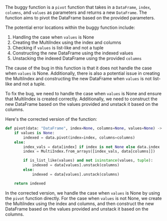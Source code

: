The buggy function is a `pivot` function that takes in a `DataFrame`, `index`, `columns`, and `values` as parameters and returns a new `DataFrame`. The function aims to pivot the DataFrame based on the provided parameters.

The potential error locations within the buggy function include:
1. Handling the case when `values` is None
2. Creating the MultiIndex using the index and columns
3. Checking if `values` is list-like and not a tuple
4. Constructing the new DataFrame using the indexed values
5. Unstacking the indexed DataFrame using the provided `columns`

The cause of the bug in this function is that it does not handle the case when `values` is None. Additionally, there is also a potential issue in creating the MultiIndex and constructing the new DataFrame when `values` is not list-like and not a tuple.

To fix the bug, we need to handle the case when `values` is None and ensure that MultiIndex is created correctly. Additionally, we need to construct the new DataFrame based on the values provided and unstack it based on the columns.

Here's the corrected version of the function:
```python
def pivot(data: "DataFrame", index=None, columns=None, values=None) -> "DataFrame":
    if values is None:
        indexed = data.pivot(index=index, columns=columns)
    else:
        index_vals = data[index] if index is not None else data.index
        index = MultiIndex.from_arrays([index_vals, data[columns]])

        if is_list_like(values) and not isinstance(values, tuple):
            indexed = data[values].unstack(columns)
        else:
            indexed = data[values].unstack(columns)

    return indexed
```
In the corrected version, we handle the case when `values` is None by using the `pivot` function directly. For the case when `values` is not None, we create the MultiIndex using the index and columns, and then construct the new DataFrame based on the values provided and unstack it based on the columns.